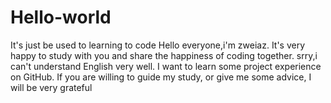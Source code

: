 # Hello-world
It's  just be used to learning to code
Hello everyone,i'm zweiaz.
It's very happy to study with you and share the happiness of coding together.
srry,i can't understand English very well.
I want to learn some project experience on GitHub.
If you are willing to guide my study, or give me some advice, I will be very grateful
